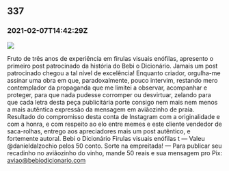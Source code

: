   

337
---

### 2021-02-07T14:42:29Z

![](https://bebiodicionario-com.s3.amazonaws.com/media/posts/202102/FQIoAkMzLBdAJWZmZmZmZhgSZGFzaF9iYXNlbGluZV8xX3YxEQB16gcA_18147739561142189)

Fruto de três anos de experiência em firulas visuais enófilas, apresento o primeiro post patrocinado da história do Bebi o Dicionário. Jamais um post patrocinado chegou a tal nível de excelência! Enquanto criador, orgulha-me assinar uma obra em que, paradoxalmente, pouco intervim, restando mero contemplador da propaganda que me limitei a observar, acompanhar e proteger, para que nada pudesse corromper ou desvirtuar, zelando para que cada letra desta peça publicitária porte consigo nem mais nem menos a mais autêntica expressão da mensagem em aviãozinho de praia. Resultado do compromisso desta conta de Instagram com a originalidade e com a honra, e com respeito ao elo entre memes e este cliente vendedor de saca-rolhas, entrego aos apreciadores mais um post autêntico, e fortemente autoral. Bebi o Dicionário Firulas visuais enófilas t — Valeu @danieldalzochio pelos 50 conto. Sorte na empreitada! — Para publicar seu recadinho no aviãozinho do vinho, mande 50 reais e sua mensagem pro Pix: aviao@bebiodicionario.com

